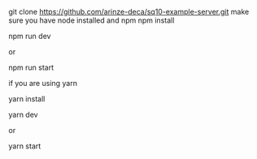 git clone https://github.com/arinze-deca/sq10-example-server.git
make sure you have node installed and npm
npm install

npm run dev

or

npm run start


if you are using yarn

yarn install

yarn dev

or

yarn start